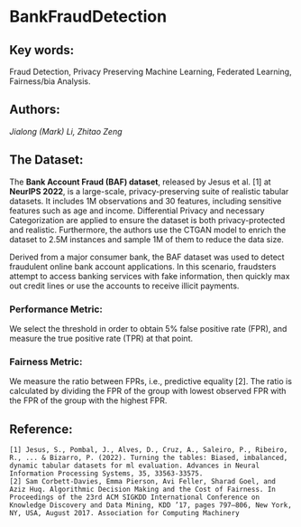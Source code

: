 # BankFraudDetection

## Key words:
Fraud Detection, Privacy Preserving Machine Learning, Federated Learning, Fairness/bia Analysis.

## Authors:
*Jialong (Mark) Li, Zhitao Zeng*

## The Dataset:
The **Bank Account Fraud (BAF) dataset**, released by Jesus et al. [1] at **NeurIPS 2022**, is a large-scale, privacy-preserving suite of realistic tabular datasets. It includes 1M observations and 30 features, including sensitive features such as age and income. Differential Privacy and necessary Categorization are applied to ensure the dataset is both privacy-protected and realistic. Furthermore, the authors use the CTGAN model to enrich the dataset to 2.5M instances and sample 1M of them to reduce the data size.

Derived from a major consumer bank, the BAF dataset was used to detect fraudulent online bank account applications. In this scenario, fraudsters attempt to access banking services with fake information, then quickly max out credit lines or use the accounts to receive illicit payments.

### Performance Metric:
We select the threshold in order to obtain 5% false positive rate (FPR), and measure the true positive rate (TPR) at that point.
### Fairness Metric:
We measure the ratio between FPRs, i.e., predictive equality [2]. The ratio is calculated by dividing the FPR of the group with lowest observed FPR with the FPR of the group with the highest FPR.

## Reference:
```
[1] Jesus, S., Pombal, J., Alves, D., Cruz, A., Saleiro, P., Ribeiro, R., ... & Bizarro, P. (2022). Turning the tables: Biased, imbalanced, dynamic tabular datasets for ml evaluation. Advances in Neural Information Processing Systems, 35, 33563-33575.
[2] Sam Corbett-Davies, Emma Pierson, Avi Feller, Sharad Goel, and Aziz Huq. Algorithmic Decision Making and the Cost of Fairness. In Proceedings of the 23rd ACM SIGKDD International Conference on Knowledge Discovery and Data Mining, KDD ’17, pages 797–806, New York, NY, USA, August 2017. Association for Computing Machinery
```
